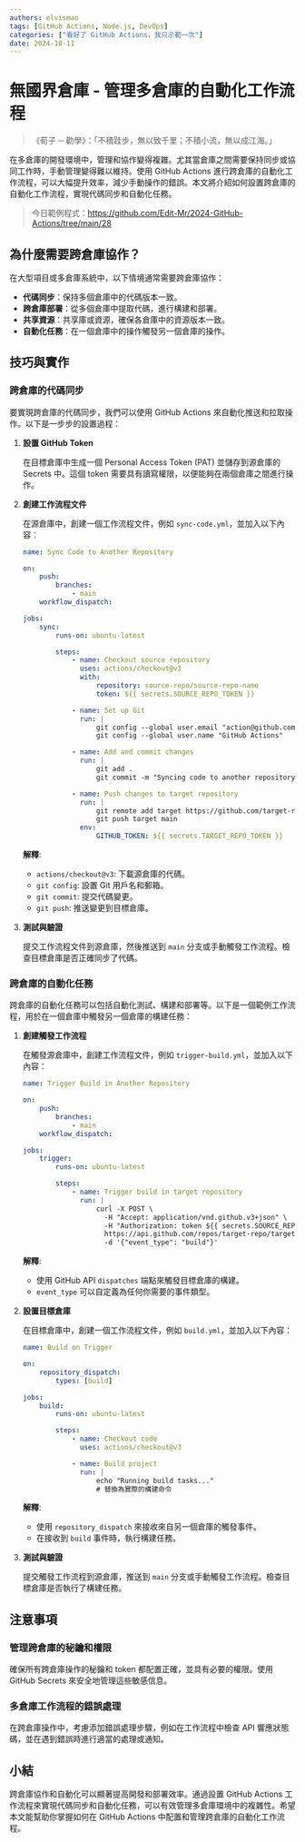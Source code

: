 ```yaml
---
authors: elvismao
tags: [GitHub Actions, Node.js, DevOps]
categories: ["看好了 GitHub Actions，我只示範一次"]
date: 2024-10-11
---
```


# 無國界倉庫 - 管理多倉庫的自動化工作流程

> 《荀子 ─ 勸學》：「不積跬步，無以致千里；不積小流，無以成江海。」

在多倉庫的開發環境中，管理和協作變得複雜。尤其當倉庫之間需要保持同步或協同工作時，手動管理變得難以維持。使用 GitHub Actions 進行跨倉庫的自動化工作流程，可以大幅提升效率，減少手動操作的錯誤。本文將介紹如何設置跨倉庫的自動化工作流程，實現代碼同步和自動化任務。

> 今日範例程式：<https://github.com/Edit-Mr/2024-GitHub-Actions/tree/main/28>

## 為什麼需要跨倉庫協作？

在大型項目或多倉庫系統中，以下情境通常需要跨倉庫協作：

-   **代碼同步**：保持多個倉庫中的代碼版本一致。
-   **跨倉庫部署**：從多個倉庫中提取代碼，進行構建和部署。
-   **共享資源**：共享庫或資源，確保各倉庫中的資源版本一致。
-   **自動化任務**：在一個倉庫中的操作觸發另一個倉庫的操作。

## 技巧與實作

### 跨倉庫的代碼同步

要實現跨倉庫的代碼同步，我們可以使用 GitHub Actions 來自動化推送和拉取操作。以下是一步步的設置過程：

1. **設置 GitHub Token**

    在目標倉庫中生成一個 Personal Access Token (PAT) 並儲存到源倉庫的 Secrets 中。這個 token 需要具有讀寫權限，以便能夠在兩個倉庫之間進行操作。

2. **創建工作流程文件**

    在源倉庫中，創建一個工作流程文件，例如 `sync-code.yml`，並加入以下內容：

    ```yaml
    name: Sync Code to Another Repository

    on:
        push:
            branches:
                - main
        workflow_dispatch:

    jobs:
        sync:
            runs-on: ubuntu-latest

            steps:
                - name: Checkout source repository
                  uses: actions/checkout@v3
                  with:
                      repository: source-repo/source-repo-name
                      token: ${{ secrets.SOURCE_REPO_TOKEN }}

                - name: Set up Git
                  run: |
                      git config --global user.email "action@github.com"
                      git config --global user.name "GitHub Actions"

                - name: Add and commit changes
                  run: |
                      git add .
                      git commit -m "Syncing code to another repository" || echo "No changes to commit"

                - name: Push changes to target repository
                  run: |
                      git remote add target https://github.com/target-repo/target-repo-name.git
                      git push target main
                  env:
                      GITHUB_TOKEN: ${{ secrets.TARGET_REPO_TOKEN }}
    ```

    **解釋**:

    - `actions/checkout@v3`: 下載源倉庫的代碼。
    - `git config`: 設置 Git 用戶名和郵箱。
    - `git commit`: 提交代碼變更。
    - `git push`: 推送變更到目標倉庫。

3. **測試與驗證**

    提交工作流程文件到源倉庫，然後推送到 `main` 分支或手動觸發工作流程。檢查目標倉庫是否正確同步了代碼。

### 跨倉庫的自動化任務

跨倉庫的自動化任務可以包括自動化測試、構建和部署等。以下是一個範例工作流程，用於在一個倉庫中觸發另一個倉庫的構建任務：

1. **創建觸發工作流程**

    在觸發源倉庫中，創建工作流程文件，例如 `trigger-build.yml`，並加入以下內容：

    ```yaml
    name: Trigger Build in Another Repository

    on:
        push:
            branches:
                - main
        workflow_dispatch:

    jobs:
        trigger:
            runs-on: ubuntu-latest

            steps:
                - name: Trigger build in target repository
                  run: |
                      curl -X POST \
                        -H "Accept: application/vnd.github.v3+json" \
                        -H "Authorization: token ${{ secrets.SOURCE_REPO_TOKEN }}" \
                        https://api.github.com/repos/target-repo/target-repo-name/dispatches \
                        -d '{"event_type": "build"}'
    ```

    **解釋**:

    - 使用 GitHub API `dispatches` 端點來觸發目標倉庫的構建。
    - `event_type` 可以自定義為任何你需要的事件類型。

2. **設置目標倉庫**

    在目標倉庫中，創建一個工作流程文件，例如 `build.yml`，並加入以下內容：

    ```yaml
    name: Build on Trigger

    on:
        repository_dispatch:
            types: [build]

    jobs:
        build:
            runs-on: ubuntu-latest

            steps:
                - name: Checkout code
                  uses: actions/checkout@v3

                - name: Build project
                  run: |
                      echo "Running build tasks..."
                      # 替換為實際的構建命令
    ```

    **解釋**:

    - 使用 `repository_dispatch` 來接收來自另一個倉庫的觸發事件。
    - 在接收到 `build` 事件時，執行構建任務。

3. **測試與驗證**

    提交觸發工作流程到源倉庫，推送到 `main` 分支或手動觸發工作流程。檢查目標倉庫是否執行了構建任務。

## 注意事項

### 管理跨倉庫的秘鑰和權限

確保所有跨倉庫操作的秘鑰和 token 都配置正確，並具有必要的權限。使用 GitHub Secrets 來安全地管理這些敏感信息。

### 多倉庫工作流程的錯誤處理

在跨倉庫操作中，考慮添加錯誤處理步驟，例如在工作流程中檢查 API 響應狀態碼，並在遇到錯誤時進行適當的處理或通知。

## 小結

跨倉庫協作和自動化可以顯著提高開發和部署效率。通過設置 GitHub Actions 工作流程來實現代碼同步和自動化任務，可以有效管理多倉庫環境中的複雜性。希望本文能幫助你掌握如何在 GitHub Actions 中配置和管理跨倉庫的自動化工作流程。
